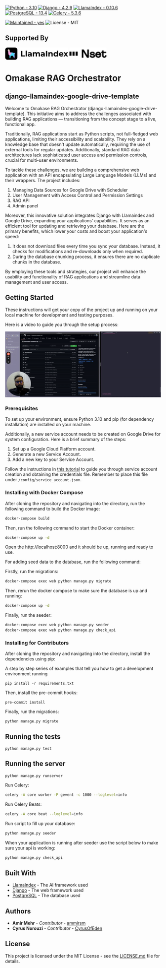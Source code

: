 [![Python - 3.10](https://img.shields.io/badge/Python-3.19-blue)](https://www.python.org/downloads/release/python-390/ "Python 3.10")
[![Django - 4.2.9](https://img.shields.io/badge/Django-4.2.9-blue)](https://www.djangoproject.com/download/ "Django 4.2.9")
[![LlamaIndex - 0.10.6](https://img.shields.io/badge/LlamaIndex-0.10.6-blue)](https://www.llamaindex.ai/ "LlamaIndex 0.10.6")
[![PostgreSQL - 13.4](https://img.shields.io/badge/PostgreSQL-13.4-blue)](https://www.postgresql.org/download/ "PostgreSQL 15")
[![Celery - 5.3.6](https://img.shields.io/badge/Celery-5.3.6-blue)](https://docs.celeryproject.org/en/stable/getting-started/introduction.html "Celery 5.3.6")

[![Maintained - yes](https://img.shields.io/badge/Maintained-Yes-green)](https://github.com/0xbow-io/asp-admin-dashboard "The Repository is well Maintained.")
![License - MIT](https://img.shields.io/badge/License-MIT-blue)

## Supported By

<a href="https://llamaindex.ai/"><img src="llamaindex.svg" alt="llamaindex" height="40"/></a>
<a href="https://labs.nset.io"><img src="nset.svg" alt="nset" height="40"/></a>

# Omakase RAG Orchestrator
## django-llamaindex-google-drive-template

Welcome to  Omakase RAG Orchestrator (django-llamaindex-google-drive-template). This initiative aims to address the challenges associated with building RAG applications — transitioning from the concept stage to a live, functional app.

Traditionally, RAG applications start as Python scripts, not full-fledged web applications, limiting their accessibility and scalability. They rely on a knowledge base that doesn't update automatically, requiring the use of external tools for regular updates. Additionally, standard RAG data architectures lack sophisticated user access and permission controls, crucial for multi-user environments.

To tackle these challenges, we are building a comprehensive web application with an API encapsulating Large Language Models (LLMs) and their wrappers. The project includes:

1. Managing Data Sources for Google Drive with Scheduler
2. User Management with Access Control and Permission Settings
3. RAG API
4. Admin panel

Moreover, this innovative solution integrates Django with Llamaindex and Google Drive, expanding your applications' capabilities. It serves as an efficient tool for updating and retrieving your database. Here are the primary benefits, which lower your costs and boost your application's speed:

1. It does not download files every time you sync your database. Instead, it checks for modifications and re-downloads only when required.
2. During the database chunking process, it ensures there are no duplicate chunks in the database.

By employing these tools and strategies, our project will enhance the usability and functionality of RAG applications and streamline data management and user access.

## Getting Started

These instructions will get your copy of the project up and running on your local machine for development and testing purposes.

Here is a video to guide you through the setup process:

[![Watch the video](./watch_tut_video.gif)](https://www.loom.com/share/c79ec32ecfca47be8540529adfec3861)


### Prerequisites

To set up your environment, ensure Python 3.10 and pip (for dependency installation) are installed on your machine.

Additionally, a new service account needs to be created on Google Drive for system configuration. Here is a brief summary of the steps:

1. Set up a Google Cloud Platform account.
2. Generate a new Service Account.
3. Add a new key to your Service Account.

Follow the instructions in [this tutorial](https://medium.com/@matheodaly.md/create-a-google-cloud-platform-service-account-in-3-steps-7e92d8298800) to guide you through service account creation and obtaining the credentials file. Remember to place this file under `/config/service_account.json`.


### Installing with Docker Compose


After cloning the repository and navigating into the directory, run the following command to build the Docker image:

```bash
docker-compose build
```

Then, run the following command to start the Docker container:

```bash
docker-compose up -d
```

Open the http://localhost:8000 and it should be up, running and ready to use.

For adding seed data to the database, run the following command:

Firstly, run the migrations:
```bash
docker-compose exec web python manage.py migrate
```

Then, rerun the docker compose to make sure the database is up and running:

```bash
docker-compose up -d
```

Finally, run the seeder:

```bash
docker-compose exec web python manage.py seeder
docker-compose exec web python manage.py check_api
```

### Installing for Contributors

After cloning the repository and navigating into the directory, install the dependencies using pip:

A step by step series of examples that tell you how to get a development environment running

```
pip install -r requirements.txt
```

Then, install the pre-commit hooks:

```
pre-commit install
```

Finally, run the migrations:

```
python manage.py migrate
```

## Running the tests

```
python manage.py test
```


## Running the server

```
python manage.py runserver
```

Run Celery:

```bash
celery -A core worker -P gevent -c 1000 --loglevel=info
```

Run Celery Beats:

```bash
celery -A core beat --loglevel=info
```

Run script to fill up your database:

```bash
python manage.py seeder
```

When your application is running after seeder use the script below to make sure your api is working:

```bash
python manage.py check_api
```

## Built With

* [LlamaIndex](https://www.llamaindex.ai/) - The AI framework used
* [Django](https://www.djangoproject.com/) - The web framework used
* [PostgreSQL](https://www.postgresql.org/) - The database used


## Authors

* **Amir Mehr** - *Contributor* - [ammirsm](https://github.com/ammirsm)
* **Cyrus Norouzi** - *Contributor* - [CyrusOfEden](https://github.com/CyrusOfEden)


## License

This project is licensed under the MIT License - see the [LICENSE.md](LICENSE.md) file for details.
